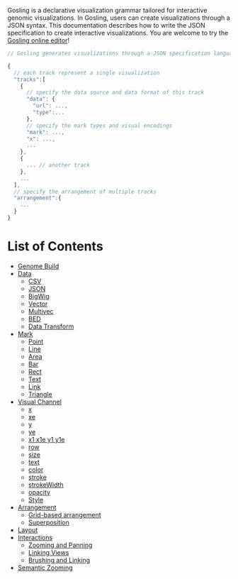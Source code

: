 Gosling is a declarative visualization grammar tailored for interactive genomic visualizations. In Gosling, users can create visualizations through a JSON syntax. This documentation describes how to write the JSON specification to create interactive visualizations.
You are welcome to try the [Gosling online editor](https://gosling-lang.github.io/gosling.js/)!

```javascript
// Gosling generates visualizations through a JSON specification language

{
  // each track represent a single visualization
  "tracks":[
    {
      // specify the data source and data format of this track
      "data": {
        "url": ...,
        "type":...
      },
      // specify the mark types and visual encodings
      "mark": ...,
      "x": ...,
      ...
    },
    {
      ... // another track
    },
    ...
  ],
  // specify the arrangement of multiple tracks
  "arrangement":{
    ...
  }
}
```

# List of Contents
- [Genome Build](https://github.com/gosling-lang/gosling.js/wiki/Genome-Builds)
- [Data](https://github.com/gosling-lang/gosling.js/wiki/Data)
  - [CSV](https://github.com/gosling-lang/gosling.js/wiki/Data#csv)
  - [JSON](https://github.com/gosling-lang/gosling.js/wiki/Data#json)
  - [BigWig](https://github.com/gosling-lang/gosling.js/wiki/bigwig)
  - [Vector](https://github.com/gosling-lang/gosling.js/wiki/Data#vector)
  - [Multivec](https://github.com/gosling-lang/gosling.js/wiki/Data#multivec)
  - [BED](https://github.com/gosling-lang/gosling.js/wiki/Data#bed)
  - [Data Transform](https://github.com/gosling-lang/gosling.js/wiki/Data#data-transform)
- [Mark](https://github.com/gosling-lang/gosling.js/wiki/Mark)
  - [Point](https://github.com/gosling-lang/gosling.js/wiki/Mark#point)
  - [Line](https://github.com/gosling-lang/gosling.js/wiki/Mark#line)
  - [Area](https://github.com/gosling-lang/gosling.js/wiki/Mark#area)
  - [Bar](https://github.com/gosling-lang/gosling.js/wiki/Mark#bar)
  - [Rect](https://github.com/gosling-lang/gosling.js/wiki/Mark#rect)
  - [Text](https://github.com/gosling-lang/gosling.js/wiki/Mark#text)
  - [Link](https://github.com/gosling-lang/gosling.js/wiki/Mark#link)
  - [Triangle](https://github.com/gosling-lang/gosling.js/wiki/Mark#triangle)
- [Visual Channel](https://github.com/gosling-lang/gosling.js/wiki/Visual-Channel)
  - [x](https://github.com/gosling-lang/gosling.js/wiki/Visual-Channel#x)
  - [xe](https://github.com/gosling-lang/gosling.js/wiki/Visual-Channel#xe)
  - [y](https://github.com/gosling-lang/gosling.js/wiki/Visual-Channel#y)
  - [ye](https://github.com/gosling-lang/gosling.js/wiki/Visual-Channel#ye)
  - [x1 x1e y1 y1e](https://github.com/gosling-lang/gosling.js/wiki/Visual-Channel#x1-x1e-y1-y1e)
  - [row](https://github.com/gosling-lang/gosling.js/wiki/Visual-Channel#row)
  - [size](https://github.com/gosling-lang/gosling.js/wiki/Visual-Channel#size)
  - [text](https://github.com/gosling-lang/gosling.js/wiki/Visual-Channel#text-1)
  - [color](https://github.com/gosling-lang/gosling.js/wiki/Visual-Channel#color)
  - [stroke](https://github.com/gosling-lang/gosling.js/wiki/Visual-Channel#stroke)
  - [strokeWidth](https://github.com/gosling-lang/gosling.js/wiki/Visual-Channel#strokewidth)
  - [opacity](https://github.com/gosling-lang/gosling.js/wiki/Visual-Channel#opacity)
  - [Style](https://github.com/gosling-lang/gosling.js/wiki/Track#style)
- [Arrangement](https://github.com/gosling-lang/gosling.js/wiki/Track#arrangement)
  - [Grid-based arrangement](https://github.com/gosling-lang/gosling.js/wiki/Track#grid-based-arrangement)
  - [Superposition](https://github.com/gosling-lang/gosling.js/wiki/Track#superposition)
- [Layout](https://github.com/gosling-lang/gosling.js/wiki/Track#layout)
- [Interactions](https://github.com/gosling-lang/gosling.js/wiki/User-Interaction)
  - [Zooming and Panning](https://github.com/gosling-lang/gosling.js/wiki/User-Interaction#zooming-and-panning)
  - [Linking Views](https://github.com/gosling-lang/gosling.js/wiki/User-Interaction#linking-views)
  - [Brushing and Linking](https://github.com/gosling-lang/gosling.js/wiki/User-Interaction#brushing-and-linking)
- [Semantic Zooming](https://github.com/gosling-lang/gosling.js/wiki/Semantic-Zoom)
